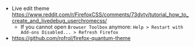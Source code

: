 - Live edit theme https://www.reddit.com/r/FirefoxCSS/comments/73dvty/tutorial_how_to_create_and_livedebug_userchromecss/
  - If you cannot open `Browser Toolbox` anymore: `Help > Restart with Add-ons Disabled... > Refresh Firefox`
- https://github.com/rofrol/firefox-quantum-theme
